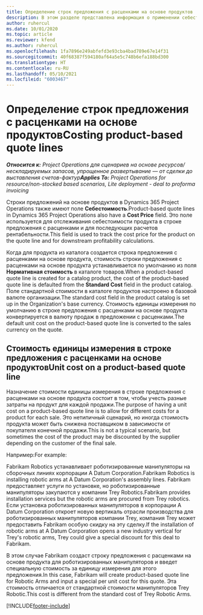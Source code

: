 ```yaml
---
title: Определение строк предложения с расценками на основе продуктов
description: В этом разделе представлена информация о применении себестоимости к строке предложения с расценками на основе продуктов.
author: ruhercul
ms.date: 10/01/2020
ms.topic: article
ms.reviewer: kfend
ms.author: ruhercul
ms.openlocfilehash: 1fa7896e249abfefd3e93cba4bad789e67e14f31
ms.sourcegitcommit: 40f68387f594180af64a5e5c748b6efa188bd300
ms.translationtype: HT
ms.contentlocale: ru-RU
ms.lasthandoff: 05/10/2021
ms.locfileid: "6003467"
---
```

# <a name="costing-product-based-quote-lines"></a><span data-ttu-id="b2da8-103">Определение строк предложения с расценками на основе продуктов</span><span class="sxs-lookup"><span data-stu-id="b2da8-103">Costing product-based quote lines</span></span>

<span data-ttu-id="b2da8-104">_**Относится к:** Project Operations для сценариев на основе ресурсов/нескладируемых запасов, упрощенное развертывание — от сделки до выставления счетов-фактур_</span><span class="sxs-lookup"><span data-stu-id="b2da8-104">_**Applies To:** Project Operations for resource/non-stocked based scenarios, Lite deployment - deal to proforma invoicing_</span></span>


<span data-ttu-id="b2da8-105">Строки предложений на основе продуктов в Dynamics 365 Project Operations также имеют поле **Себестоимость**.</span><span class="sxs-lookup"><span data-stu-id="b2da8-105">Product-based quote lines in Dynamics 365 Project Operations also have a **Cost Price** field.</span></span> <span data-ttu-id="b2da8-106">Это поле используется для отслеживания себестоимости продукта в строке предложения с расценками и для последующих расчетов рентабельности.</span><span class="sxs-lookup"><span data-stu-id="b2da8-106">This field is used to track the cost price for the product on the quote line and for downstream profitability calculations.</span></span>

<span data-ttu-id="b2da8-107">Когда для продукта из каталога создается строка предложения с расценками на основе продукта, стоимость строки предложения с расценками на основе продукта устанавливается по умолчанию из поля **Нормативная стоимость** в каталоге товаров.</span><span class="sxs-lookup"><span data-stu-id="b2da8-107">When a product-based quote line is created for a catalog product, the cost of the product-based quote line is defaulted from the **Standard Cost** field in the product catalog.</span></span> <span data-ttu-id="b2da8-108">Поле стандартной стоимости в каталоге продуктов настроено в базовой валюте организации.</span><span class="sxs-lookup"><span data-stu-id="b2da8-108">The standard cost field in the product catalog is set up in the Organization's base currency.</span></span> <span data-ttu-id="b2da8-109">Стоимость единицы измерения по умолчанию в строке предложения с расценками на основе продукта конвертируется в валюту продаж в предложении с расценками.</span><span class="sxs-lookup"><span data-stu-id="b2da8-109">The default unit cost on the product-based quote line is converted to the sales currency on the quote.</span></span>

## <a name="unit-cost-on-a-product-based-quote-line"></a><span data-ttu-id="b2da8-110">Стоимость единицы измерения в строке предложения с расценками на основе продуктов</span><span class="sxs-lookup"><span data-stu-id="b2da8-110">Unit cost on a product-based quote line</span></span>

<span data-ttu-id="b2da8-111">Назначение стоимости единицы измерения в строке предложения с расценками на основе продукта состоит в том, чтобы учесть разные затраты на продукт для каждой продажи.</span><span class="sxs-lookup"><span data-stu-id="b2da8-111">The purpose of having a unit cost on a product-based quote line is to allow for different costs for a product for each sale.</span></span> <span data-ttu-id="b2da8-112">Это нетипичный сценарий, но иногда стоимость продукта может быть снижена поставщиком в зависимости от покупателя конечной продажи.</span><span class="sxs-lookup"><span data-stu-id="b2da8-112">This is not a typical scenario, but sometimes the cost of the product may be discounted by the supplier depending on the customer of the final sale.</span></span>

<span data-ttu-id="b2da8-113">Например:</span><span class="sxs-lookup"><span data-stu-id="b2da8-113">For example:</span></span>

<span data-ttu-id="b2da8-114">Fabrikam Robotics устанавливает роботизированные манипуляторы на сборочных линиях корпорации A Datum Corporation.</span><span class="sxs-lookup"><span data-stu-id="b2da8-114">Fabrikam Robotics is installing robotic arms at A Datum Corporation's assembly lines.</span></span> <span data-ttu-id="b2da8-115">Fabrikam предоставляет услуги по установке, но роботизированные манипуляторы закупаются у компании Trey Robotics.</span><span class="sxs-lookup"><span data-stu-id="b2da8-115">Fabrikam provides installation services but the robotic arms are procured from Trey robotics.</span></span> <span data-ttu-id="b2da8-116">Если установка роботизированных манипуляторов в корпорации A Datum Corporation откроет новую вертикаль отрасли производства для роботизированных манипуляторов компании Trey, компания Trey может предоставить Fabrikam особую скидку на эту сделку.</span><span class="sxs-lookup"><span data-stu-id="b2da8-116">If the installation of robotic arms at A Datum Corporation opens a new industry vertical for Trey's robotic arms, Trey could give a special discount for this deal to Fabrikam.</span></span>

<span data-ttu-id="b2da8-117">В этом случае Fabrikam создаст строку предложения с расценками на основе продукта для роботизированных манипуляторов и введет специальную стоимость за единицу измерения для этого предложения.</span><span class="sxs-lookup"><span data-stu-id="b2da8-117">In this case, Fabrikam will create product-based quote line for Robotic Arms and input a special per unit cost for this quote.</span></span> <span data-ttu-id="b2da8-118">Эта стоимость отличается от стандартной стоимости манипуляторов Trey Robotic.</span><span class="sxs-lookup"><span data-stu-id="b2da8-118">This cost is different from the standard cost of Trey Robotic Arms.</span></span>


[!INCLUDE[footer-include](../../includes/footer-banner.md)]
